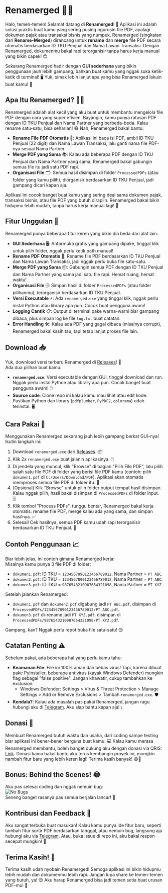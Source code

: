 # Renamerged 📜✨

Halo, temen-temen! Selamat datang di **Renamerged**! 🎉 Aplikasi ini adalah solusi praktis buat kamu yang sering pusing ngurusin file PDF, apalagi dokumen pajak atau transaksi bisnis yang numpuk. Renamerged (singkatan dari **Rename-Merged**) dirancang untuk **rename** dan **merge** file PDF secara otomatis berdasarkan ID TKU Penjual dan Nama Lawan Transaksi. Dengan Renamerged, dokumenmu bakal rapi terorganisir tanpa harus kerja manual yang bikin capek! 😍

Sekarang Renamerged hadir dengan **GUI sederhana** yang bikin penggunaan jauh lebih gampang, bahkan buat kamu yang nggak suka ketik-ketik di terminal! 🖥️ Yuk, simak lebih lanjut apa yang bisa Renamerged lakuin buat kamu! 🌟

## Apa Itu Renamerged? 🤔💡
Renamerged adalah alat kecil yang aku buat untuk membantu mengelola file PDF dengan cara yang super efisien. Bayangin, kamu punya ratusan PDF dengan ID TKU Penjual dan Nama Partner yang berbeda-beda. Kalau rename satu-satu, bisa seharian! 😅 Nah, Renamerged bakal bantu:  
- **Rename File PDF Otomatis** 📝: Aplikasi ini baca isi PDF, ambil ID TKU Penjual (22 digit) dan Nama Lawan Transaksi, lalu ganti nama file PDF-nya sesuai Nama Partner.  
- **Merge PDF yang Sama** 📚: Kalau ada beberapa PDF dengan ID TKU Penjual dan Nama Partner yang sama, Renamerged bakal gabungin semua file itu jadi satu PDF rapi.  
- **Organisasi File** 🗂️: Semua hasil disimpan di folder `ProcessedPDFs` (atau folder yang kamu pilih), diorganisir berdasarkan ID TKU Penjual, jadi gampang dicari kapan aja.  

Aplikasi ini cocok banget buat kamu yang sering deal sama dokumen pajak, transaksi bisnis, atau file PDF yang butuh dirapiin. Renamerged bakal bikin hidupmu lebih mudah, tanpa harus kerja manual lagi! 🚀

## Fitur Unggulan 🌟
Renamerged punya beberapa fitur keren yang bikin dia beda dari alat lain:  
- **GUI Sederhana** 🖥️: Antarmuka grafis yang gampang dipake, tinggal klik untuk pilih folder, nggak perlu ketik path manual!  
- **Rename PDF Otomatis** 📂: Rename file PDF berdasarkan ID TKU Penjual dan Nama Lawan Transaksi, jadi nggak perlu buka file satu-satu.  
- **Merge PDF yang Sama** 📦: Gabungin semua PDF dengan ID TKU Penjual dan Nama Partner yang sama jadi satu file rapi. Hemat ruang, hemat waktu!  
- **Organisasi File** 🗄️: Simpan hasil di folder `ProcessedPDFs` (atau folder pilihanmu), terorganisir berdasarkan ID TKU Penjual.  
- **Versi Executable** ⚡: Ada `renamerged.exe` yang tinggal klik, nggak perlu instal Python atau library apa pun. Cocok buat pengguna awam!  
- **Logging Cantik** 📋: Output di terminal pake warna-warni biar gampang dibaca, plus simpan log ke file `log.txt` buat catatan.  
- **Error Handling** 🛠️: Kalau ada PDF yang gagal dibaca (misalnya corrupt), Renamerged bakal kasih tau, tapi tetap lanjut proses file lain.  

## Download 📥
Yuk, download versi terbaru Renamerged di [Releases](https://github.com/ssyahbandi/PDF_Renamer/releases)! 🎁  
Ada dua pilihan buat kamu:  
- **`renamerged.exe`**: Versi executable dengan GUI, tinggal download dan run. Nggak perlu instal Python atau library apa pun. Cocok banget buat pengguna awam! 🖱️  
- **Source code**: Clone repo ini kalau kamu mau lihat atau edit kode. Pastikan Python dan library (`pdfplumber`, `PyPDF2`, `colorama`) udah terinstal. 🖥️  

## Cara Pakai 🚀
Menggunakan Renamerged sekarang jauh lebih gampang berkat GUI-nya! Ikutin langkah ini:  
1. Download `renamerged.exe` dari [Releases](https://github.com/ssyahbandi/PDF_Renamer/releases). 📦  
2. Klik 2x `renamerged.exe` buat jalanin aplikasinya. 🖱️  
3. Di jendela yang muncul, klik "Browse" di bagian "Pilih File PDF", lalu pilih salah satu file PDF di folder yang berisi file PDF kamu (contoh: pilih `dokumen1.pdf` di `C:/Users/Download/PDF`). Aplikasi akan otomatis memproses semua file PDF di folder itu. 📂  
4. (Opsional) Klik "Browse" untuk pilih folder output tempat hasil disimpan. Kalau nggak pilih, hasil bakal disimpan di `ProcessedPDFs` di folder input. 🗄️  
5. Klik tombol "Process PDFs", tunggu bentar, Renamerged bakal kerja otomatis: rename file PDF, merge kalau ada yang sama, dan simpan hasilnya. ✅  
6. Selesai! Cek hasilnya, semua PDF kamu udah rapi terorganisir berdasarkan ID TKU Penjual. 🎉  

## Contoh Penggunaan 📈
Biar lebih jelas, ini contoh gimana Renamerged kerja:  
Misalnya kamu punya 3 file PDF di folder:  
- `dokumen1.pdf`: ID TKU = `1234567890123456789012`, Nama Partner = `PT ABC`.  
- `dokumen2.pdf`: ID TKU = `1234567890123456789012`, Nama Partner = `PT ABC`.  
- `dokumen3.pdf`: ID TKU = `9876543210987654321098`, Nama Partner = `PT XYZ`.  

Setelah jalankan Renamerged:  
- `dokumen1.pdf` dan `dokumen2.pdf` digabung jadi `PT ABC.pdf`, disimpan di `ProcessedPDFs/1234567890123456789012/PT ABC.pdf`.  
- `dokumen3.pdf` di-rename jadi `PT XYZ.pdf`, disimpan di `ProcessedPDFs/9876543210987654321098/PT XYZ.pdf`.  

Gampang, kan? Nggak perlu repot buka file satu-satu! 😍

## Catatan Penting ⚠️
Sebelum pakai, ada beberapa hal yang perlu kamu tahu:  
- **Keamanan File**: File ini 100% aman dan bebas virus! Tapi, karena dibuat pake PyInstaller, beberapa antivirus (kayak Windows Defender) mungkin flag sebagai "false positive". Jangan khawatir, cukup tambahkan ke exclusion:  
  - Windows Defender: Settings > Virus & Threat Protection > Manage Settings > Add or Remove Exclusions > Tambah `renamerged.exe`. 🛡️  
- **Kendala?**: Kalau ada masalah pas pakai Renamerged, jangan ragu hubungi aku di [Telegram](https://t.me/ssyahbandi). Aku siap bantu kapan aja! 📞  

## Donasi 🎁
Membuat Renamerged butuh waktu dan usaha, dari coding sampe testing biar aplikasi ini bener-bener berguna buat kamu. 💻 Kalau kamu merasa Renamerged membantu, boleh banget dukung aku dengan donasi via QRIS: [Link](https://bit.ly/kiyuris). Donasi kamu bakal bantu aku terus kembangin proyek ini, mungkin nambah fitur baru yang lebih keren lagi! Terima kasih banyak! 😄💖

## Bonus: Behind the Scenes! 😂
Aku pas selesai coding dan nggak nemuin bug:  
![No Bugs](https://github.com/user-attachments/assets/dd877119-bbbb-45af-a974-0e74610ac478)  
Seneng banget rasanya pas semua berjalan lancar! 🎈

## Kontribusi dan Feedback 🙌
Aku sangat terbuka buat masukan! Kalau kamu punya ide fitur baru, seperti tambah fitur sortir PDF berdasarkan tanggal, atau nemuin bug, langsung aja hubungi aku via [Telegram](https://t.me/ssyahbandi). Atau, buka issue di repo ini, aku bakal respon secepat mungkin! 🚀

## Terima Kasih! 💖
Terima kasih udah nyobain Renamerged! Semoga aplikasi ini bikin hidupmu lebih mudah dan dokumenmu lebih rapi. Jangan lupa share ke temen-temen yang butuh, ya! 😊 Aku harap Renamerged bisa jadi temen setia buat urusan PDF-mu! 🌟